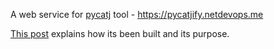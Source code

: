A web service for [pycatj](https://github.com/dbarrosop/pycatj) tool - https://pycatjify.netdevops.me

[This post](https://netdevops.me/2019/creating-google-cloud-platform-function-with-python-and-serverless/) explains how its been built and its purpose.